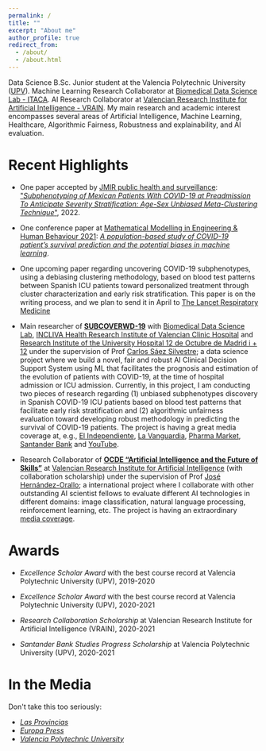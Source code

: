 ```yaml
---
permalink: /
title: ""
excerpt: "About me"
author_profile: true
redirect_from: 
  - /about/
  - /about.html
---
```




Data Science B.Sc. Junior student at the Valencia Polytechnic University ([UPV](http://www.upv.es/)). Machine Learning Research Collaborator at [Biomedical Data Science Lab - ITACA](https://www.bdslab.upv.es/). AI Research Collaborator at [Valencian Research Institute for Artificial Intelligence - VRAIN](https://vrain.upv.es/). My main research and academic interest encompasses several areas of Artificial Intelligence, Machine Learning, Healthcare, Algorithmic Fairness, Robustness and explainability, and AI evaluation.

Recent Highlights
======

* One paper accepted by [JMIR public health and surveillance](https://publichealth.jmir.org/): ["*Subphenotyping of Mexican Patients With COVID-19 at Preadmission To Anticipate Severity Stratification: Age-Sex Unbiased Meta-Clustering Technique*"](https://publichealth.jmir.org/2022/3/e30032), 2022.

* One conference paper at [Mathematical Modelling in Engineering & Human Behaviour 2021](https://www.imm.upv.es/jornadas/2021/home.html):  [*A population-based study of COVID-19 patient’s survival prediction and the potential biases in machine learning*](https://jornadas.imm.upv.es/proceedings/Modelling2021.pdf).

* One upcoming paper regarding uncovering COVID-19 subphenotypes, using a debiasing clustering methodology, based on blood test patterns between Spanish ICU patients toward personalized treatment through cluster characterization and early risk stratification. This paper is on the writing process, and we plan to send it in April to [The Lancet Respiratory Medicine](https://www.thelancet.com/journals/lanres/home)

* Main researcher of [**SUBCOVERWD-19**](http://www.itaca.upv.es/projects_page/single-projects/) with [Biomedical Data Science Lab](https://www.bdslab.upv.es/), [INCLIVA Health Research Institute of Valencian Clinic Hospital](https://www.incliva.es/) and [Research Institute of the University Hospital 12 de Octubre de Madrid i + 12](https://imas12.es/) under the supervision of Prof [Carlos Sáez Silvestre](http://personales.upv.es/carsaesi/#about); a data science project where we build a novel, fair and robust AI Clinical Decision Support System using ML that facilitates the prognosis and estimation of the evolution of patients with COVID-19, at the time of hospital admission or ICU admission.
Currently, in this project, I am conducting two pieces of research regarding (1) unbiased subphenotypes discovery in Spanish COVID-19 ICU patients based on blood test patterns  that facilitate early risk stratification and (2) algorithmic unfairness evaluation toward developing robust methodology in predicting the survival of COVID-19 patients. 
The project is having a great media coverage at, e.g., [El Independiente](https://www.elindependiente.com/futuro/2020/08/04/desarrollan-un-sistema-de-ia-para-pronostico-personalizado-de-afectados-covid-19/), [La Vanguardia](https://www.lavanguardia.com/local/valencia/20200804/482675943882/un-nuevo-sistema-de-inteligencia-artificial-facilitara-el-pronostico-y-la-evolucion-de-los-pacientes.html), [Pharma Market](https://www.phmk.es/i-d/nuevo-sistema-de-inteligencia-artificial-facilitara-el-pronostico-y-evolucion-del-covid-19), [Santander Bank](https://www.santander.com/en/stories/the-supera-covid-19-fund-eur-85-million-to-tackle-coronavirus-in-spain) and [YouTube](https://www.youtube.com/watch?v=oFAx1dFhXu8).  

* Research Collaborator of [**OCDE “Artificial Intelligence and the Future of Skills”**](https://www.oecd.org/education/ceri/) at [Valencian Research Institute for Artificial Intelligence](https://vrain.upv.es/) (with collaboration scholarship) under the supervision of Prof [José Hernández-Orallo](http://josephorallo.webs.upv.es/); a international project where I collaborate with other outstanding AI scientist fellows to evaluate different AI technologies in different domains: image classification, natural language processing, reinforcement learning, etc. The project is having an extraordinary [media coverage](https://www.google.com/search?rlz=1C1CHBF_esES918ES918&tbm=nws&sxsrf=AOaemvJyQQjJ8qEeNu7Zg_njAqxBUu6cww:1640518127488&q=OECD+Artificial+Intelligence+and+the+Future+of+Skills&sa=X&ved=2ahUKEwiE5vGhroH1AhWvz4UKHWtfDM0QgwN6BAgVEAE&biw=1421&bih=1021&dpr=1.21).

Awards
======

* *Excellence Scholar Award* with the best course record at Valencia Polytechnic University (UPV), 2019-2020

* *Excellence Scholar Award* with the best course record at Valencia Polytechnic University (UPV), 2020-2021

* *Research Collaboration Scholarship* at Valencian Research Institute for Artificial Intelligence (VRAIN), 2020-2021 

* *Santander Bank Studies Progress Scholarship* at Valencia Polytechnic University (UPV), 2020-2021

In the Media
======
Don't take this too seriously:

* *[Las Provincias](https://www.lasprovincias.es/comunitat/inteligencia-artificial-controlar-20220408235952-ntvo.html)* 
* *[Europa Press](https://www.europapress.es/comunitat-valenciana/noticia-estudio-upv-referencia-internacional-aplicacion-ia-seguimiento-covid-20220331102627.html)* 
* *[Valencia Polytechnic University](https://www.upv.es/noticias-upv/noticia-13533-inteligencia-a-es.html)* 
